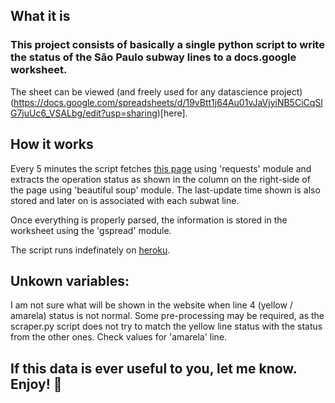 ## What it is
### This project consists of basically a single python script to write the status of the São Paulo subway lines to a docs.google worksheet.

The sheet can be viewed (and freely used for any datascience project) (https://docs.google.com/spreadsheets/d/19vBtt1j64Au01vJaVjyiNB5CiCqSlG7juUc6_VSALbg/edit?usp=sharing)[here].

## How it works

Every 5 minutes the script fetches [this page](http://www.viaquatro.com.br/) using 'requests' module and extracts the operation status as shown in the column on the right-side of the page using 'beautiful soup' module. The last-update time shown is also stored and later on is associated with each subwat line.

Once everything is properly parsed, the information is stored in the worksheet using the 'gspread' module.

The script runs indefinately on [heroku](www.heroku.com).

## Unkown variables:

I am not sure what will be shown in the website when line 4 (yellow / amarela) status is not normal. Some pre-processing may be required, as the scraper.py script does not try to match the yellow line status with the status from the other ones. Check values for 'amarela' line.

## If this data is ever useful to you, let me know. Enjoy! 🍻